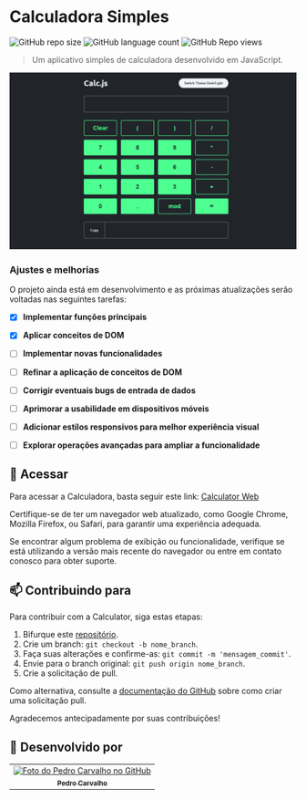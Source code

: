 
# Calculadora Simples

![GitHub repo size](https://img.shields.io/github/repo-size/pedrocarvh/calculator?style=for-the-badge)
![GitHub language count](https://img.shields.io/github/languages/count/pedrocarvh/calculator?style=for-the-badge)
![GitHub Repo views](https://komarev.com/ghpvc/?username=pedrocarvh&repo=calculator&label=Repo+Views&color=brightgreen&style=flat)



> Um aplicativo simples de calculadora desenvolvido em JavaScript.
> 
![Calculadora](https://github.com/pedrocarvh/calculator/blob/main/images/Calculadora.png)

### Ajustes e melhorias

O projeto ainda está em desenvolvimento e as próximas atualizações serão voltadas nas seguintes tarefas:

- [x]  **Implementar funções principais**
- [x]  **Aplicar conceitos de DOM**
- [ ]  **Implementar novas funcionalidades**
- [ ]  **Refinar a aplicação de conceitos de DOM**
- [ ]  **Corrigir eventuais bugs de entrada de dados**
- [ ]  **Aprimorar a usabilidade em dispositivos móveis**
- [ ]  **Adicionar estilos responsivos para melhor experiência visual**
- [ ]  **Explorar operações avançadas para ampliar a funcionalidade**



## 🚀 Acessar <Calculadora>

Para acessar a Calculadora, basta seguir este link: [Calculator Web](https://pedrocarvh-calculator.netlify.app/)

Certifique-se de ter um navegador web atualizado, como Google Chrome, Mozilla Firefox, ou Safari, para garantir uma experiência adequada.

Se encontrar algum problema de exibição ou funcionalidade, verifique se está utilizando a versão mais recente do navegador ou entre em contato conosco para obter suporte.


## 📫 Contribuindo para <Calculadora>

Para contribuir com a Calculator, siga estas etapas:

1. Bifurque este [repositório](https://github.com/pedrocarvh/calculator).
2. Crie um branch: `git checkout -b nome_branch`.
3. Faça suas alterações e confirme-as: `git commit -m 'mensagem_commit'`.
4. Envie para o branch original: `git push origin nome_branch`.
5. Crie a solicitação de pull.

Como alternativa, consulte a [documentação do GitHub](https://docs.github.com/pt/free-pro-team@latest/github/collaborating-with-issues-and-pull-requests/about-pull-requests) sobre como criar uma solicitação pull.

Agradecemos antecipadamente por suas contribuições!

## 🤝 Desenvolvido por

<table>
  <tr>
    <td align="center">
      <a href="https://github.com/pedrocarvh" title="Perfil do Pedro Carvalho no GitHub">
        <img src="https://avatars.githubusercontent.com/u/74374314" width="100px;" alt="Foto do Pedro Carvalho no GitHub"/><br>
        <sub>
          <b>Pedro Carvalho</b>
        </sub>
      </a>
    </td>
  </tr>
</table>

